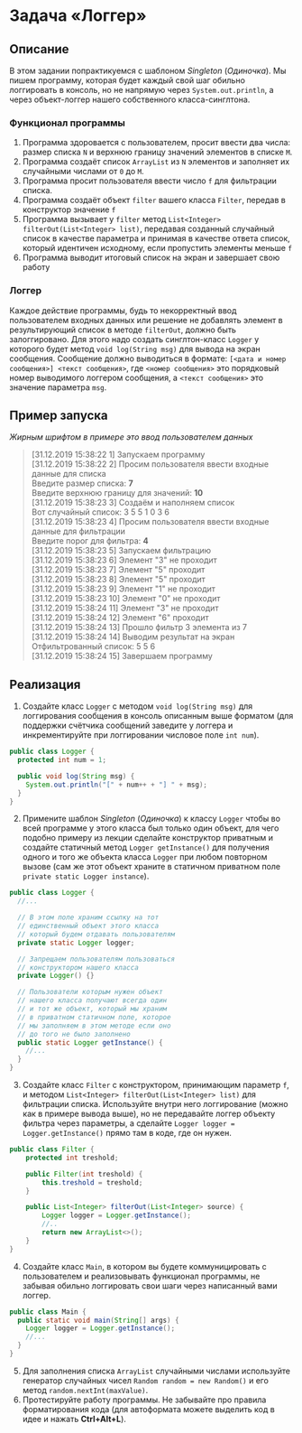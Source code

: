 # Задача «Логгер»

## Описание
В этом задании попрактикуемся с шаблоном *Singleton* (*Одиночка*). Мы пишем программу, которая будет каждый свой шаг обильно логгировать в консоль, но не напрямую через `System.out.println`, а через объект-логгер нашего собственного класса-синглтона.

### Функционал программы
1. Программа здоровается с пользователем, просит ввести два числа: размер списка `N` и верхнюю границу значений элементов в списке `M`.
2. Программа создаёт список `ArrayList` из `N` элементов и заполняет их случайными числами от `0` до `M`.
3. Программа просит пользователя ввести число `f` для фильтрации списка.
4. Программа создаёт объект `filter` вашего класса `Filter`, передав в конструктор значение `f`
5. Программа вызывает у `filter` метод `List<Integer> filterOut(List<Integer> list)`, передавая созданный случайный список в качестве параметра и принимая в качестве ответа список, который идентичен исходному, если пропустить элементы меньше `f`
6. Программа выводит итоговый список на экран и завершает свою работу

### Логгер
Каждое действие программы, будь то некорректный ввод пользователем входных данных или решение не добавлять элемент в результирующий список в методе `filterOut`, должно быть залоггировано. Для этого надо создать синглтон-класс `Logger` у которого будет метод `void log(String msg)` для вывода на экран сообщения. Сообщение должно выводиться в формате: `[<дата и номер сообщения>] <текст сообщения>`, где `<номер сообщения>` это порядковый номер выводимого логгером сообщения, а `<текст сообщения>` это значение параметра `msg`.

## Пример запуска
*Жирным шрифтом в примере это ввод пользователем данных*
> [31.12.2019 15:38:22 1] Запускаем программу  <br/>
> [31.12.2019 15:38:22 2] Просим пользователя ввести входные данные для списка <br/>
> Введите размер списка: **7**<br/>
> Введите верхнюю границу для значений: **10** <br/>
> [31.12.2019 15:38:23 3] Создаём и наполняем список <br/>
> Вот случайный список: 3 5 5 1 0 3 6 <br/>
> [31.12.2019 15:38:23 4] Просим пользователя ввести входные данные для фильтрации <br/>
> Введите порог для фильтра: **4** <br/>
> [31.12.2019 15:38:23 5] Запускаем фильтрацию <br/>
> [31.12.2019 15:38:23 6] Элемент "3" не проходит <br/>
> [31.12.2019 15:38:23 7] Элемент "5" проходит <br/>
> [31.12.2019 15:38:23 8] Элемент "5" проходит <br/>
> [31.12.2019 15:38:23 9] Элемент "1" не проходит <br/>
> [31.12.2019 15:38:23 10] Элемент "0" не проходит <br/>
> [31.12.2019 15:38:24 11] Элемент "3" не проходит <br/>
> [31.12.2019 15:38:24 12] Элемент "6" проходит <br/>
> [31.12.2019 15:38:24 13] Прошло фильтр 3 элемента из 7 <br/>
> [31.12.2019 15:38:24 14] Выводим результат на экран <br/>
> Отфильтрованный список: 5 5 6 <br/>
> [31.12.2019 15:38:24 15] Завершаем программу <br/>

## Реализация
1. Создайте класс `Logger` с методом `void log(String msg)` для логгирования сообщения в консоль описанным выше форматом (для поддержки счётчика сообщений заведите у логгера и инкрементируйте при логгировании числовое поле `int num`).
```java
public class Logger {
  protected int num = 1;

  public void log(String msg) {
    System.out.println("[" + num++ + "] " + msg);
  }
}
```
2. Примените шаблон *Singleton* (*Одиночка*) к классу `Logger` чтобы во всей программе у этого класса был только один объект, для чего подобно примеру из лекции сделайте конструктор приватным и создайте статичный метод `Logger getInstance()` для получения одного и того же объекта класса `Logger` при любом повторном вызове (сам же этот объект храните в статичном приватном поле `private static Logger instance`).
```java
public class Logger {
  //...

  // В этом поле храним ссылку на тот
  // единственный объект этого класса
  // который будем отдавать пользователям
  private static Logger logger;

  // Запрещаем пользователям пользоваться
  // конструктором нашего класса
  private Logger() {}

  // Пользователи которым нужен объект
  // нашего класса получают всегда один
  // и тот же объект, который мы храним
  // в приватном статичном поле, которое
  // мы заполняем в этом методе если оно
  // до того не было заполнено
  public static Logger getInstance() {
    //...
  }
}
```
3. Создайте класс `Filter` с конструктором, принимающим параметр `f`, и методом `List<Integer> filterOut(List<Integer> list)` для фильтрации списка. Используйте внутри него логгирование (можно как в примере вывода выше), но не передавайте логгер объекту фильтра через параметры, а сделайте `Logger logger = Logger.getInstance()` прямо там в коде, где он нужен.

```java
public class Filter {
    protected int treshold;

    public Filter(int treshold) {
        this.treshold = treshold;
    }

    public List<Integer> filterOut(List<Integer> source) {
        Logger logger = Logger.getInstance();
        //..
        return new ArrayList<>();
    }
}
```
4. Создайте класс `Main`, в котором вы будете коммуницировать с пользователем и реализовывать функционал программы, не забывая обильно логгировать свои шаги через написанный вами логгер.
```java
public class Main {
  public static void main(String[] args) {
    Logger logger = Logger.getInstance();
    //...
  }
}
```
5. Для заполнения списка `ArrayList` случайными числами используйте генератор случайных чисел `Random random = new Random()` и его метод `random.nextInt(maxValue)`.
6. Протестируйте работу программы. Не забывайте про правила форматирования кода (для автоформата можете выделить код в идее и нажать **Ctrl+Alt+L**).
